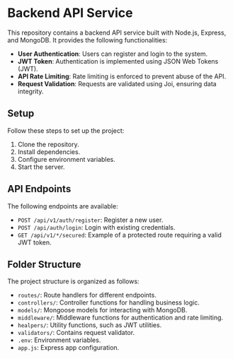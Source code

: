 # Backend API Service

This repository contains a backend API service built with Node.js, Express, and MongoDB. It provides the following functionalities:

- **User Authentication**: Users can register and login to the system.
- **JWT Token**: Authentication is implemented using JSON Web Tokens (JWT).
- **API Rate Limiting**: Rate limiting is enforced to prevent abuse of the API.
- **Request Validation**: Requests are validated using Joi, ensuring data integrity.

## Setup

Follow these steps to set up the project:

1. Clone the repository.
2. Install dependencies.
3. Configure environment variables.
4. Start the server.

## API Endpoints

The following endpoints are available:

- `POST /api/v1/auth/register`: Register a new user.
- `POST /api/auth/login`: Login with existing credentials.
- `GET /api/v1/*/secured`: Example of a protected route requiring a valid JWT token.

## Folder Structure

The project structure is organized as follows:

- `routes/`: Route handlers for different endpoints.
- `controllers/`: Controller functions for handling business logic.
- `models/`: Mongoose models for interacting with MongoDB.
- `middleware/`: Middleware functions for authentication and rate limiting.
- `healpers/`: Utility functions, such as JWT utilities.
- `validators/`: Contains request validator.
- `.env`: Environment variables.
- `app.js`: Express app configuration.

